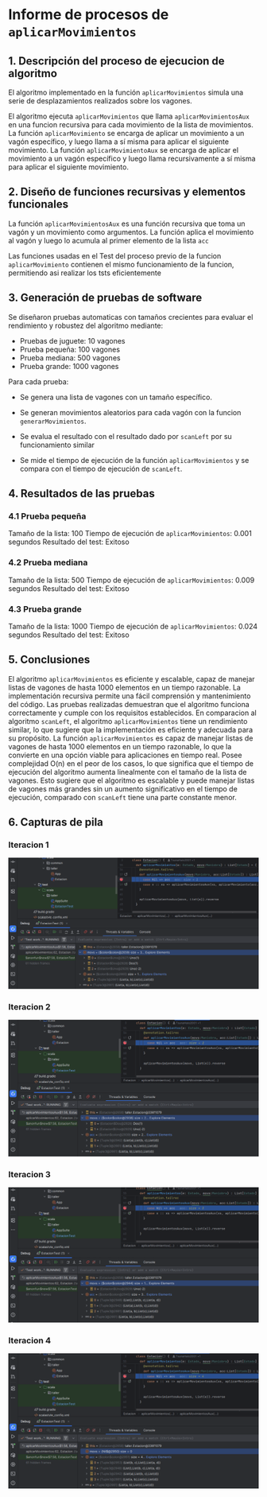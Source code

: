 # Informe de procesos de `aplicarMovimientos`

## 1. Descripción del proceso de ejecucion de algoritmo

El algoritmo implementado en la función `aplicarMovimientos` simula una serie de desplazamientos realizados sobre los vagones.

El algoritmo ejecuta `aplicarMovimientos` que llama `aplicarMovimientosAux` en una funcion recursiva para cada movimiento de la lista de movimientos. La función `aplicarMovimiento` se encarga de aplicar un movimiento a un vagón específico, y luego llama a sí misma para aplicar el siguiente movimiento. La función `aplicarMovimientoAux` se encarga de aplicar el movimiento a un vagón específico y luego llama recursivamente a sí misma para aplicar el siguiente movimiento.

## 2. Diseño de funciones recursivas y elementos funcionales

La función `aplicarMovimientosAux` es una función recursiva que toma un vagón y un movimiento como argumentos. La función aplica el movimiento al vagón y luego lo acumula al primer elemento de la lista `acc`

Las funciones usadas en el Test del proceso previo de la funcion `aplicarMovimiento` contienen el mismo funcionamiento de la funcion, permitiendo asi realizar los tsts eficientemente

## 3. Generación de pruebas de software

Se diseñaron pruebas automaticas con tamaños crecientes para evaluar el rendimiento y robustez del algoritmo mediante:

* Pruebas de juguete: 10 vagones
* Prueba pequeña: 100 vagones
* Prueba mediana: 500 vagones
* Prueba grande: 1000 vagones

Para cada prueba:

* Se genera una lista de vagones con un tamaño específico.
* Se generan movimientos aleatorios para cada vagón con la funcion `generarMovimientos`.
* Se evalua el resultado con el resultado dado por `scanLeft` por su funcionamiento similar

* Se mide el tiempo de ejecución de la función `aplicarMovimientos` y se compara con el tiempo de ejecución de `scanLeft`.

## 4. Resultados de las pruebas

### 4.1 Prueba pequeña

Tamaño de la lista: 100
Tiempo de ejecución de `aplicarMovimientos`: 0.001 segundos
Resultado del test: Exitoso

### 4.2 Prueba mediana

Tamaño de la lista: 500
Tiempo de ejecución de `aplicarMovimientos`: 0.009 segundos
Resultado del test: Exitoso

### 4.3 Prueba grande

Tamaño de la lista: 1000
Tiempo de ejecución de `aplicarMovimientos`: 0.024 segundos
Resultado del test: Exitoso

## 5. Conclusiones

El algoritmo `aplicarMovimientos` es eficiente y escalable, capaz de manejar listas de vagones de hasta 1000 elementos en un tiempo razonable. La implementación recursiva permite una fácil comprensión y mantenimiento del código. Las pruebas realizadas demuestran que el algoritmo funciona correctamente y cumple con los requisitos establecidos.
En comparacion al algoritmo `scanLeft`, el algoritmo `aplicarMovimientos` tiene un rendimiento similar, lo que sugiere que la implementación es eficiente y adecuada para su propósito. La función `aplicarMovimientos` es capaz de manejar listas de vagones de hasta 1000 elementos en un tiempo razonable, lo que la convierte en una opción viable para aplicaciones en tiempo real.
Posee complejidad O(n) en el peor de los casos, lo que significa que el tiempo de ejecución del algoritmo aumenta linealmente con el tamaño de la lista de vagones. Esto sugiere que el algoritmo es escalable y puede manejar listas de vagones más grandes sin un aumento significativo en el tiempo de ejecución, comparado con `scanLeft` tiene una parte constante menor.

## 6. Capturas de pila

### Iteracion 1
![](imagenes/T03I0201.png)

### Iteracion 2
![](imagenes/T03I0202.png)

### Iteracion 3
![](imagenes/T03I0203.png)

### Iteracion 4
![](imagenes/T03I0204.png)